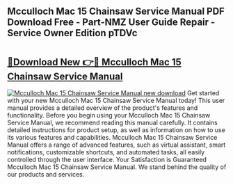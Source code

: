 ## Mcculloch Mac 15 Chainsaw Service Manual PDF Download Free - Part-NMZ User Guide Repair - Service Owner Edition pTDVc

# <h2><a href="http://bc76876.oget.top/?id=Mcculloch+Mac+15+Chainsaw+Service+Manual">🔗Download New 👉🔴 Mcculloch Mac 15 Chainsaw Service Manual</a></h2>

[![Mcculloch Mac 15 Chainsaw Service Manual new download](https://i.imgur.com/5g1atiW.png)](http://bc76876.oget.top/?id=Mcculloch+Mac+15+Chainsaw+Service+Manual)
Get started with your new Mcculloch Mac 15 Chainsaw Service Manual today! This user manual provides a detailed overview of the product's features and functionality. Before you begin using your Mcculloch Mac 15 Chainsaw Service Manual, we recommend reading this manual carefully. It contains detailed instructions for product setup, as well as information on how to use its various features and capabilities. Mcculloch Mac 15 Chainsaw Service Manual offers a range of advanced features, such as virtual assistant, smart notifications, customizable shortcuts, and automated tasks, all easily controlled through the user interface. Your Satisfaction is Guaranteed Mcculloch Mac 15 Chainsaw Service Manual. We stand behind the quality of our products and services.
